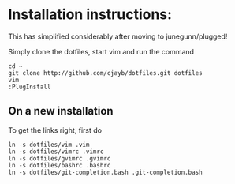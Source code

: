 # Installation instructions:

This has simplified considerably after moving to junegunn/plugged!

Simply clone the dotfiles, start vim and run the command

	cd ~
	git clone http://github.com/cjayb/dotfiles.git dotfiles
    vim
    :PlugInstall

## On a new installation

To get the links right, first do

	ln -s dotfiles/vim .vim
	ln -s dotfiles/vimrc .vimrc
	ln -s dotfiles/gvimrc .gvimrc
	ln -s dotfiles/bashrc .bashrc
    ln -s dotfiles/git-completion.bash .git-completion.bash


